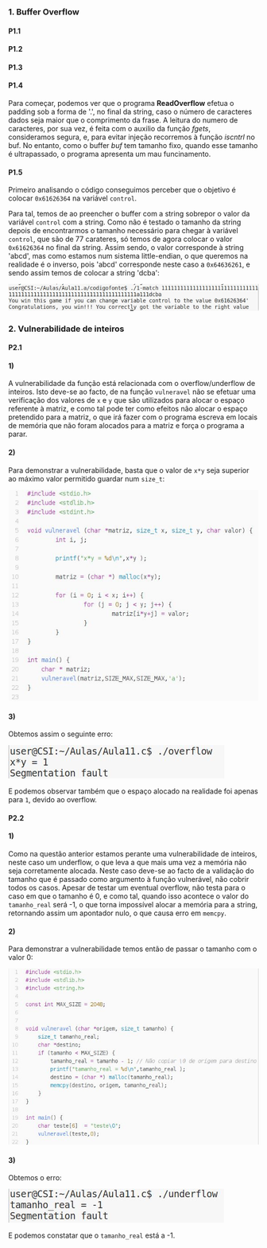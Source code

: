 
### 1. Buffer Overflow

#### P1.1


#### P1.2


#### P1.3


#### P1.4
Para começar, podemos ver que o programa **ReadOverflow** efetua o padding sob a forma de '.', no final da string, caso o número de caracteres dados seja maior que o comprimento da frase.
A leitura do numero de caracteres, por sua vez, é feita com o auxilio da função *fgets*, consideramos segura, e, para evitar injeção recorremos à função *iscntrl* no buf.
No entanto, como o buffer *buf* tem tamanho fixo, quando esse tamanho é ultrapassado, o programa apresenta um mau funcinamento.

#### P1.5

Primeiro analisando o código conseguimos perceber que o objetivo é colocar `0x61626364` na variável `control`.

Para tal, temos de ao preencher o buffer com a string sobrepor o valor da variável `control` com a string.
Como não é testado o tamanho da string depois de encontrarmos o tamanho necessário para chegar à variável `control`, que são de 77 carateres, só temos de agora colocar o valor `0x61626364` no final da string.
Assim sendo, o valor corresponde à string 'abcd', mas como estamos num sistema little-endian, o que queremos na realidade é o inverso, pois 'abcd' corresponde neste caso a `0x64636261`, e sendo assim temos de colocar a string 'dcba':

![](./imagens_p1.5/p1.5.JPG)

### 2. Vulnerabilidade de inteiros

#### P2.1

#### 1)

A vulnerabilidade da função está relacionada com o overflow/underflow de inteiros.
Isto deve-se ao facto, de na função `vulneravel` não se efetuar uma verificação dos valores de `x` e `y` que são utilizados para alocar o espaço referente à matriz, e como tal pode ter como efeitos não alocar o espaço pretendido para a matriz, o que irá fazer com o programa escreva em locais de memória que não foram alocados para a matriz e força o programa a parar.

#### 2)
Para demonstrar a vulnerabilidade, basta que o valor de `x*y` seja superior ao máximo valor permitido guardar num `size_t`:

![](./imagens_p2.1/p2.1-1.JPG)

#### 3)
Obtemos assim o seguinte erro:

![](./imagens_p2.1/p2.1-2.JPG)

E podemos observar também que o espaço alocado na realidade foi apenas para `1`, devido ao overflow.


#### P2.2

#### 1)
Como na questão anterior estamos perante uma vulnerabilidade de inteiros, neste caso um underflow, o que leva a que mais uma vez a memória não seja corretamente alocada.
Neste caso deve-se ao facto de a validação do tamanho que é passado como argumento à função vulnerável, não cobrir todos os casos. Apesar de testar um eventual overflow, não testa para o caso em que o tamanho é 0, e como tal, quando isso acontece o valor do `tamanho_real` será -1, o que torna impossível alocar a memória para a string, retornando assim um apontador nulo, o que causa erro em `memcpy`.

#### 2)
Para demonstrar a vulnerabilidade temos então de passar o tamanho com o valor 0:

![](./imagens_p2.1/p2.1-3.JPG)

#### 3)
Obtemos o erro:

![](./imagens_p2.1/p2.1-4.JPG)

E podemos constatar que o `tamanho_real` está a -1.
